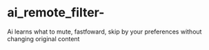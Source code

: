 # ai_remote_filter-
Ai learns what to mute, fastfoward, skip by your preferences without changing original content
